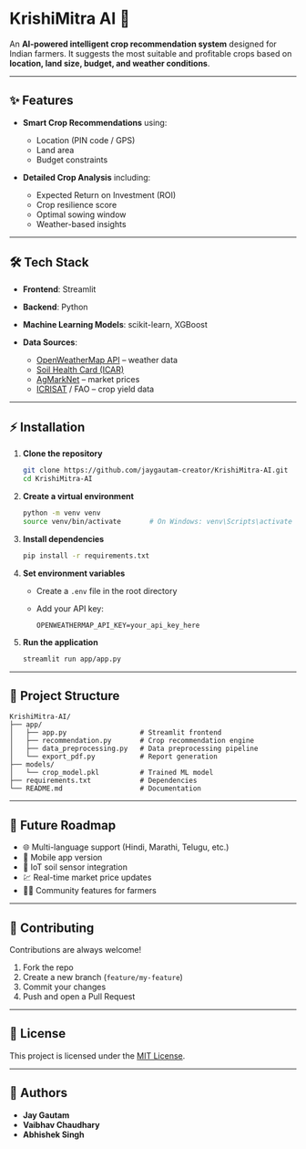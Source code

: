 # KrishiMitra AI 🌾

An **AI-powered intelligent crop recommendation system** designed for Indian farmers.
It suggests the most suitable and profitable crops based on **location, land size, budget, and weather conditions**.

---

## ✨ Features

* **Smart Crop Recommendations** using:

  * Location (PIN code / GPS)
  * Land area
  * Budget constraints

* **Detailed Crop Analysis** including:

  * Expected Return on Investment (ROI)
  * Crop resilience score
  * Optimal sowing window
  * Weather-based insights

---

## 🛠 Tech Stack

* **Frontend**: Streamlit
* **Backend**: Python
* **Machine Learning Models**: scikit-learn, XGBoost
* **Data Sources**:

  * [OpenWeatherMap API](https://openweathermap.org/api) – weather data
  * [Soil Health Card (ICAR)](https://soilhealth.dac.gov.in/)
  * [AgMarkNet](https://agmarknet.gov.in/) – market prices
  * [ICRISAT](https://www.icrisat.org/) / FAO – crop yield data

---

## ⚡ Installation

1. **Clone the repository**

   ```bash
   git clone https://github.com/jaygautam-creator/KrishiMitra-AI.git
   cd KrishiMitra-AI
   ```

2. **Create a virtual environment**

   ```bash
   python -m venv venv
   source venv/bin/activate       # On Windows: venv\Scripts\activate
   ```

3. **Install dependencies**

   ```bash
   pip install -r requirements.txt
   ```

4. **Set environment variables**

   * Create a `.env` file in the root directory
   * Add your API key:

     ```
     OPENWEATHERMAP_API_KEY=your_api_key_here
     ```

5. **Run the application**

   ```bash
   streamlit run app/app.py
   ```

---

## 📂 Project Structure

```
KrishiMitra-AI/
├── app/
│   ├── app.py                  # Streamlit frontend
│   ├── recommendation.py       # Crop recommendation engine
│   ├── data_preprocessing.py   # Data preprocessing pipeline
│   └── export_pdf.py           # Report generation
├── models/
│   └── crop_model.pkl          # Trained ML model
├── requirements.txt            # Dependencies
└── README.md                   # Documentation
```

---

## 🚀 Future Roadmap

* 🌐 Multi-language support (Hindi, Marathi, Telugu, etc.)
* 📱 Mobile app version
* 🌱 IoT soil sensor integration
* 💹 Real-time market price updates
* 👨‍🌾 Community features for farmers

---

## 🤝 Contributing

Contributions are always welcome!

1. Fork the repo
2. Create a new branch (`feature/my-feature`)
3. Commit your changes
4. Push and open a Pull Request

---

## 📜 License

This project is licensed under the [MIT License](LICENSE).

---

## 👥 Authors

* **Jay Gautam**
* **Vaibhav Chaudhary**
* **Abhishek Singh**
